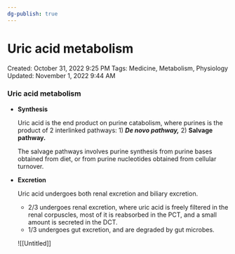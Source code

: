 ```yaml
---
dg-publish: true
---
```


# Uric acid metabolism

Created: October 31, 2022 9:25 PM
Tags: Medicine, Metabolism, Physiology
Updated: November 1, 2022 9:44 AM

### Uric acid metabolism

- ******************Synthesis******************
    
    Uric acid is the end product on purine catabolism, where purines is the product of 2 interlinked pathways: 1) *****************De novo pathway,***************** 2) ****************Salvage pathway.****************
    
    The salvage pathways involves purine synthesis from purine bases obtained from diet, or from purine nucleotides obtained from cellular turnover.
    
- ******************Excretion******************
    
    Uric acid undergoes both renal excretion and biliary excretion.
    
    - 2/3 undergoes renal excretion, where uric acid is freely filtered in the renal corpuscles, most of it is reabsorbed in the PCT, and a small amount is secreted in the DCT.
    - 1/3 undergoes gut excretion, and are degraded by gut microbes.
    
    ![[Untitled]]
